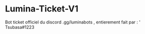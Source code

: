 # Lumina-Ticket-V1
Bot ticket officiel du discord .gg/luminabots , entierement fait par : ' Tsubasa#1223
